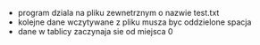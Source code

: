 - program dziala na pliku zewnetrznym o nazwie test.txt
- kolejne dane wczytywane z pliku musza byc oddzielone spacja
- dane w tablicy zaczynaja sie od miejsca 0
